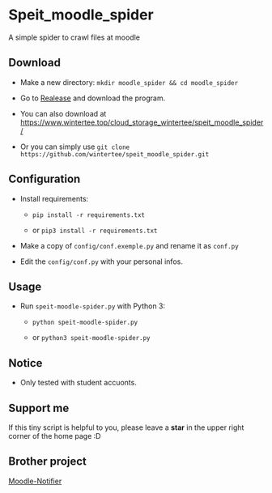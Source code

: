 # Speit_moodle_spider

A simple spider to crawl files at moodle

## Download

- Make a new directory: `mkdir moodle_spider && cd moodle_spider`

- Go to [Realease](https://github.com/wintertee/speit-moodle-spider/releases) and download the program.

- You can also download at <https://www.wintertee.top/cloud_storage_wintertee/speit_moodle_spider/>

- Or you can simply use `git clone https://github.com/wintertee/speit_moodle_spider.git` 

## Configuration

- Install requirements:

  - `pip install -r requirements.txt`

  - or `pip3 install -r requirements.txt`

- Make a copy of `config/conf.exemple.py` and rename it as `conf.py`

- Edit the `config/conf.py` with your personal infos.  

## Usage

- Run `speit-moodle-spider.py` with Python 3:

  - `python speit-moodle-spider.py`
  
  - or `python3 speit-moodle-spider.py`

## Notice

- Only tested with student accuonts.

## Support me

If this tiny script is helpful to you, please leave a **star** in the upper right corner of the home page :D

## Brother project

[Moodle-Notifier](https://github.com/davidliyutong/Moodle-Notifier)
